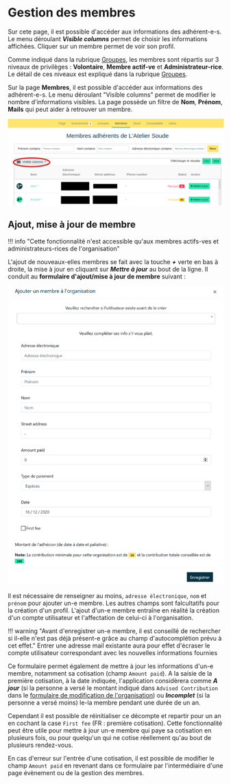 # Gestion des membres

Sur cete page, il est possible d'accéder aux informations des adhérent-e-s. Le menu déroulant ***Visible columns*** permet de choisir les informations affichées. Cliquer sur un membre permet de voir son profil.

Comme indiqué dans la rubrique [Groupes](groups.md), les membres sont répartis sur 3 niveaux de privilèges : **Volontaire**, **Membre actif-ve** et **Administrateur-rice**. Le détail de ces niveaux est expliqué dans la rubrique [Groupes](groups.md).

Sur la page **Membres**, il est possible d'accéder aux informations des adhérent-e-s. Le menu déroulant "Visible columns" permet de modifier le nombre d'informations visibles. La page possède un filtre de **Nom**, **Prénom**, **Mails** qui peut aider à retrouver un membre.

![Bandeau Membres](../assets/Membres.png)

## Ajout, mise à jour de membre

!!! info "Cette fonctionnalité n'est accessible qu'aux membres actifs-ves et administrateurs-rices de l'organisation"

L'ajout de nouveaux-elles membres se fait avec la touche ***+*** verte en bas à droite, la mise à jour en cliquant sur ***Mettre à jour***  au bout de la ligne. Il conduit au **formulaire d'ajout/mise à jour de membre** suivant : 

![Formulaire de création de membre](../assets/member-creation-form.png#small)

Il est nécessaire de renseigner au moins, `adresse électronique`, `nom` et `prénom` pour ajouter un-e membre. Les autres champs sont falcultatifs pour la création d'un profil. L'ajout d'un-e membre entraîne en réalité la création d'un compte utilisateur et l'affectation de celui-ci à l'organisation. 

!!! warning "Avant d'enregistrer un-e membre, il est conseillé de rechercher si il-elle n'est pas déjà présent-e grâce au champ d'autocomplétion prévu à cet effet."
    Entrer une adresse mail existante aura pour effet d'écraser le compte utilisateur correspondant avec les nouvelles informations fournies

Ce formulaire permet également de mettre à jour les informations d'un-e membre, notamment sa cotisation (champ ```Amount paid```). A la saisie de la première cotisation, à la date indiquée, l'application considèrera comme ***A jour*** (si la personne a versé le montant indiqué dans ```Advised Contribution``` dans le [formulaire de modification de l'organisation](manage.md)) ou ***Incomplet*** (si la personne a versé moins) le-la membre pendant une durée de un an.

Cependant il est possible de réinitialiser ce décompte et repartir pour un an en cochant la case ``First fee`` (FR : première cotisation). Cette fonctionnalité peut être utile pour mettre à jour un-e membre qui paye sa cotisation en plusieurs fois, ou pour quelqu'un qui ne cotise réellement qu'au bout de plusieurs rendez-vous.

En cas d'erreur sur l'entrée d'une cotisation, il est possible de modifier le champ ``Amount paid`` en revenant dans ce formulaire par l'intermédiaire d'une page évènement ou de la gestion des membres.